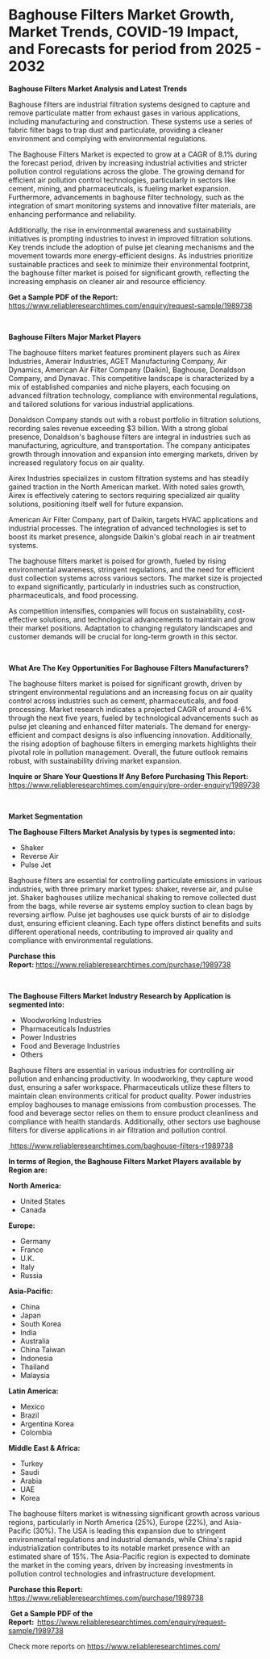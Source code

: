 <p><h1>Baghouse Filters Market Growth, Market Trends, COVID-19 Impact, and Forecasts for period from 2025 - 2032</h1></p><p><strong>Baghouse Filters Market Analysis and Latest Trends</strong></p>
<p><p>Baghouse filters are industrial filtration systems designed to capture and remove particulate matter from exhaust gases in various applications, including manufacturing and construction. These systems use a series of fabric filter bags to trap dust and particulate, providing a cleaner environment and complying with environmental regulations. </p><p>The Baghouse Filters Market is expected to grow at a CAGR of 8.1% during the forecast period, driven by increasing industrial activities and stricter pollution control regulations across the globe. The growing demand for efficient air pollution control technologies, particularly in sectors like cement, mining, and pharmaceuticals, is fueling market expansion. Furthermore, advancements in baghouse filter technology, such as the integration of smart monitoring systems and innovative filter materials, are enhancing performance and reliability.</p><p>Additionally, the rise in environmental awareness and sustainability initiatives is prompting industries to invest in improved filtration solutions. Key trends include the adoption of pulse jet cleaning mechanisms and the movement towards more energy-efficient designs. As industries prioritize sustainable practices and seek to minimize their environmental footprint, the baghouse filter market is poised for significant growth, reflecting the increasing emphasis on cleaner air and resource efficiency.</p></p>
<p><strong>Get a Sample PDF of the Report:&nbsp;</strong> <a href="https://www.reliableresearchtimes.com/enquiry/request-sample/1989738?utm_campaign=2007&utm_medium=2&utm_source=Github&utm_content=ia&utm_term=10042025&utm_id=baghouse-filters">https://www.reliableresearchtimes.com/enquiry/request-sample/1989738</a></p>
<p>&nbsp;</p>
<p><strong>Baghouse Filters Major Market Players</strong></p>
<p><p>The baghouse filters market features prominent players such as Airex Industries, Amerair Industries, AGET Manufacturing Company, Air Dynamics, American Air Filter Company (Daikin), Baghouse, Donaldson Company, and Dynavac. This competitive landscape is characterized by a mix of established companies and niche players, each focusing on advanced filtration technology, compliance with environmental regulations, and tailored solutions for various industrial applications.</p><p>Donaldson Company stands out with a robust portfolio in filtration solutions, recording sales revenue exceeding $3 billion. With a strong global presence, Donaldson's baghouse filters are integral in industries such as manufacturing, agriculture, and transportation. The company anticipates growth through innovation and expansion into emerging markets, driven by increased regulatory focus on air quality.</p><p>Airex Industries specializes in custom filtration systems and has steadily gained traction in the North American market. With noted sales growth, Airex is effectively catering to sectors requiring specialized air quality solutions, positioning itself well for future expansion.</p><p>American Air Filter Company, part of Daikin, targets HVAC applications and industrial processes. The integration of advanced technologies is set to boost its market presence, alongside Daikin's global reach in air treatment systems.</p><p>The baghouse filters market is poised for growth, fueled by rising environmental awareness, stringent regulations, and the need for efficient dust collection systems across various sectors. The market size is projected to expand significantly, particularly in industries such as construction, pharmaceuticals, and food processing.</p><p>As competition intensifies, companies will focus on sustainability, cost-effective solutions, and technological advancements to maintain and grow their market positions. Adaptation to changing regulatory landscapes and customer demands will be crucial for long-term growth in this sector.</p></p>
<p>&nbsp;</p>
<p><strong>What Are The Key Opportunities For Baghouse Filters Manufacturers?</strong></p>
<p><p>The baghouse filters market is poised for significant growth, driven by stringent environmental regulations and an increasing focus on air quality control across industries such as cement, pharmaceuticals, and food processing. Market research indicates a projected CAGR of around 4-6% through the next five years, fueled by technological advancements such as pulse jet cleaning and enhanced filter materials. The demand for energy-efficient and compact designs is also influencing innovation. Additionally, the rising adoption of baghouse filters in emerging markets highlights their pivotal role in pollution management. Overall, the future outlook remains robust, with sustainability driving market expansion.</p></p>
<p><strong>Inquire or Share Your Questions If Any Before Purchasing This Report:</strong> <a href="https://www.reliableresearchtimes.com/enquiry/pre-order-enquiry/1989738?utm_campaign=2007&utm_medium=2&utm_source=Github&utm_content=ia&utm_term=10042025&utm_id=baghouse-filters">https://www.reliableresearchtimes.com/enquiry/pre-order-enquiry/1989738</a></p>
<p>&nbsp;</p>
<p><strong>Market Segmentation</strong></p>
<p><strong>The Baghouse Filters Market Analysis by types is segmented into:</strong></p>
<p><ul><li>Shaker</li><li>Reverse Air</li><li>Pulse Jet</li></ul></p>
<p><p>Baghouse filters are essential for controlling particulate emissions in various industries, with three primary market types: shaker, reverse air, and pulse jet. Shaker baghouses utilize mechanical shaking to remove collected dust from the bags, while reverse air systems employ suction to clean bags by reversing airflow. Pulse jet baghouses use quick bursts of air to dislodge dust, ensuring efficient cleaning. Each type offers distinct benefits and suits different operational needs, contributing to improved air quality and compliance with environmental regulations.</p></p>
<p><strong>Purchase this Report:&nbsp;</strong><a href="https://www.reliableresearchtimes.com/purchase/1989738?utm_campaign=2007&utm_medium=2&utm_source=Github&utm_content=ia&utm_term=10042025&utm_id=baghouse-filters">https://www.reliableresearchtimes.com/purchase/1989738</a></p>
<p>&nbsp;</p>
<p><strong>The Baghouse Filters Market Industry Research by Application is segmented into:</strong></p>
<p><ul><li>Woodworking Industries</li><li>Pharmaceuticals Industries</li><li>Power Industries</li><li>Food and Beverage Industries</li><li>Others</li></ul></p>
<p><p>Baghouse filters are essential in various industries for controlling air pollution and enhancing productivity. In woodworking, they capture wood dust, ensuring a safer workspace. Pharmaceuticals utilize these filters to maintain clean environments critical for product quality. Power industries employ baghouses to manage emissions from combustion processes. The food and beverage sector relies on them to ensure product cleanliness and compliance with health standards. Additionally, other sectors use baghouse filters for diverse applications in air filtration and pollution control.</p></p>
<p><a href="https://www.reliableresearchtimes.com/baghouse-filters-r1989738?utm_campaign=2007&utm_medium=2&utm_source=Github&utm_content=ia&utm_term=10042025&utm_id=baghouse-filters">&nbsp;https://www.reliableresearchtimes.com/baghouse-filters-r1989738</a></p>
<p><strong>In terms of Region, the Baghouse Filters Market Players available by Region are:</strong></p>
<p>
    <p> <strong> North America: </strong>
        <ul>
            <li>United States</li>
            <li>Canada</li>
        </ul>
        </p> 
    <p> <strong> Europe: </strong>
        <ul>
            <li>Germany</li>
            <li>France</li>
            <li>U.K.</li>
            <li>Italy</li>
            <li>Russia</li>
        </ul>
        </p> 
    <p> <strong> Asia-Pacific: </strong>
        <ul>
            <li>China</li>
            <li>Japan</li>
            <li>South Korea</li>
            <li>India</li>
            <li>Australia</li>
            <li>China Taiwan</li>
            <li>Indonesia</li>
            <li>Thailand</li>
            <li>Malaysia</li>
        </ul>
        </p> 
    <p> <strong> Latin America: </strong>
        <ul>
            <li>Mexico</li>
            <li>Brazil</li>
            <li>Argentina Korea</li>
            <li>Colombia</li>
        </ul>
        </p> 
    <p> <strong> Middle East & Africa: </strong>
        <ul>
            <li>Turkey</li>
            <li>Saudi</li>
            <li>Arabia</li>
            <li>UAE</li>
            <li>Korea</li>
        </ul>
    </p>
    </p>
<p><p>The baghouse filters market is witnessing significant growth across various regions, particularly in North America (25%), Europe (22%), and Asia-Pacific (30%). The USA is leading this expansion due to stringent environmental regulations and industrial demands, while China's rapid industrialization contributes to its notable market presence with an estimated share of 15%. The Asia-Pacific region is expected to dominate the market in the coming years, driven by increasing investments in pollution control technologies and infrastructure development.</p></p>
<p><strong>Purchase this Report: </strong><a href="https://www.reliableresearchtimes.com/purchase/1989738?utm_campaign=2007&utm_medium=2&utm_source=Github&utm_content=ia&utm_term=10042025&utm_id=baghouse-filters">https://www.reliableresearchtimes.com/purchase/1989738</a></p>
<p>&nbsp;<strong>Get a Sample PDF of the Report:&nbsp;&nbsp;</strong><a href="https://www.reliableresearchtimes.com/enquiry/request-sample/1989738?utm_campaign=2007&utm_medium=2&utm_source=Github&utm_content=ia&utm_term=10042025&utm_id=baghouse-filters">https://www.reliableresearchtimes.com/enquiry/request-sample/1989738</a></p>
<p><strong></strong></p>
<p>Check more reports on <a href="https://www.reliableresearchtimes.com/?utm_campaign=2007&utm_medium=2&utm_source=Github&utm_content=ia&utm_term=10042025&utm_id=baghouse-filters">https://www.reliableresearchtimes.com/</a></p>